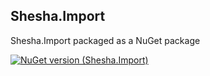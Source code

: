 ﻿## Shesha.Import  

Shesha.Import packaged as a NuGet package

[![NuGet version (Shesha.Import)](https://img.shields.io/nuget/v/Shesha.Import?style=flat-square)](https://www.nuget.org/packages/Shesha.Import/)